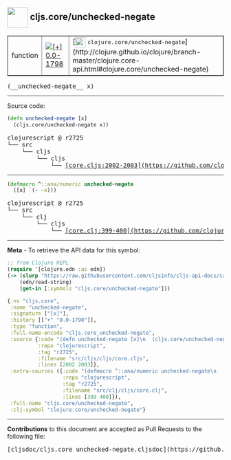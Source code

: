 ## <img width="48px" valign="middle" src="http://i.imgur.com/Hi20huC.png"> cljs.core/unchecked-negate

 <table border="1">
<tr>

<td>function</td>
<td><a href="https://github.com/cljsinfo/cljs-api-docs/tree/0.0-1798"><img valign="middle" alt="[+] 0.0-1798" src="https://img.shields.io/badge/+-0.0--1798-lightgrey.svg"></a> </td>
<td>
[<img height="24px" valign="middle" src="http://i.imgur.com/1GjPKvB.png"> <samp>clojure.core/unchecked-negate</samp>](http://clojure.github.io/clojure/branch-master/clojure.core-api.html#clojure.core/unchecked-negate)
</td>
</tr>
</table>

 <samp>
(__unchecked-negate__ x)<br>
</samp>

---





Source code:

```clj
(defn unchecked-negate [x]
  (cljs.core/unchecked-negate x))
```

 <pre>
clojurescript @ r2725
└── src
    └── cljs
        └── cljs
            └── <ins>[core.cljs:2002-2003](https://github.com/clojure/clojurescript/blob/r2725/src/cljs/cljs/core.cljs#L2002-L2003)</ins>
</pre>


---

```clj
(defmacro ^::ana/numeric unchecked-negate
  ([x] `(- ~x)))
```

 <pre>
clojurescript @ r2725
└── src
    └── clj
        └── cljs
            └── <ins>[core.clj:399-400](https://github.com/clojure/clojurescript/blob/r2725/src/clj/cljs/core.clj#L399-L400)</ins>
</pre>

---

__Meta__ - To retrieve the API data for this symbol:

```clj
;; from Clojure REPL
(require '[clojure.edn :as edn])
(-> (slurp "https://raw.githubusercontent.com/cljsinfo/cljs-api-docs/catalog/cljs-api.edn")
    (edn/read-string)
    (get-in [:symbols "cljs.core/unchecked-negate"]))
```

```clj
{:ns "cljs.core",
 :name "unchecked-negate",
 :signature ["[x]"],
 :history [["+" "0.0-1798"]],
 :type "function",
 :full-name-encode "cljs.core_unchecked-negate",
 :source {:code "(defn unchecked-negate [x]\n  (cljs.core/unchecked-negate x))",
          :repo "clojurescript",
          :tag "r2725",
          :filename "src/cljs/cljs/core.cljs",
          :lines [2002 2003]},
 :extra-sources ({:code "(defmacro ^::ana/numeric unchecked-negate\n  ([x] `(- ~x)))",
                  :repo "clojurescript",
                  :tag "r2725",
                  :filename "src/clj/cljs/core.clj",
                  :lines [399 400]}),
 :full-name "cljs.core/unchecked-negate",
 :clj-symbol "clojure.core/unchecked-negate"}

```

---

__Contributions__ to this document are accepted as Pull Requests to the following file:

 <pre>
[cljsdoc/cljs.core_unchecked-negate.cljsdoc](https://github.com/cljsinfo/cljs-api-docs/blob/master/cljsdoc/cljs.core_unchecked-negate.cljsdoc)
</pre>

